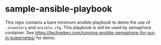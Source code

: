 # sample-ansible-playbook
This repo contains a bare minimum ansible playbook to demo the use of ```.inventory``` and ```ansible.cfg```. This playbook is will be used by semaphore container. See https://technekey.com/running-ansible-semaphore-for-gui-in-kubernetes/ for demo. 
